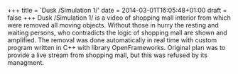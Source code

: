 +++
title = 'Dusk /Simulation 1/'
date = 2014-03-01T16:05:48+01:00
draft = false
+++
Dusk /Simulation 1/ is a video of shopping mall interior from which were removed all moving objects.
Without those in hurry the resting and waiting persons, who contradicts the logic of shopping mall are shown and amplified.
The removal was done automatically in real time with custom program written in C++ with library OpenFrameworks.
Original plan was to provide a live stream from shopping mall, but this was refused by its managment.